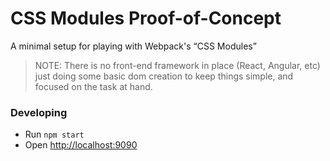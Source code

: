 # CSS Modules Proof-of-Concept
A minimal setup for playing with Webpack's “CSS Modules”
> NOTE: There is no front-end framework in place (React, Angular, etc) just doing some basic dom creation to keep things simple, and focused on the task at hand.
 
### Developing
- Run `npm start`
- Open <http://localhost:9090>
